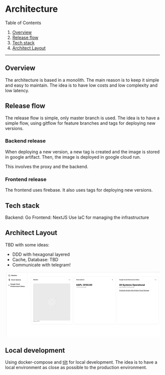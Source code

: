 # Architecture

Table of Contents

1. [Overview](#overview)
2. [Release flow](#release-flow)
3. [Tech stack](#tech-stack)
4. [Architect Layout](#architect-layout)

---

## Overview

The architecture is based in a monolith. The main reason is to keep it simple and easy to maintain. The idea is to have low costs and low complexity and low latency.

## Release flow

The release flow is simple, only master branch is used. The idea is to have a simple flow, using gitflow for feature branches and tags for deploying new versions.

### Backend release

When deploying a new version, a new tag is created and the image is stored in google artifact. Then, the image is deployed in google cloud run.

This involves the proxy and the backend.

### Frontend release

The frontend uses firebase. It also uses tags for deploying new versions.

## Tech stack

Backend: Go
Frontend: NextJS
Use IaC for managing the infrastructure

## Architect Layout

TBD with some ideas:

- DDD with hexagonal layered
- Cache, Database: TBD
- Communicate with telegram!

![poc](./assets/poc_view.png)

## Local development

Using docker-compose and [tilt](https://tilt.dev/) for local development. The idea is to have a local environment as close as possible to the production environment.

